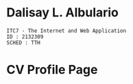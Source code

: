 # Dalisay L. Albulario
    ITC7 - The Internet and Web Application
    ID : 2132309
    SCHED : TTH 
    
# CV Profile Page